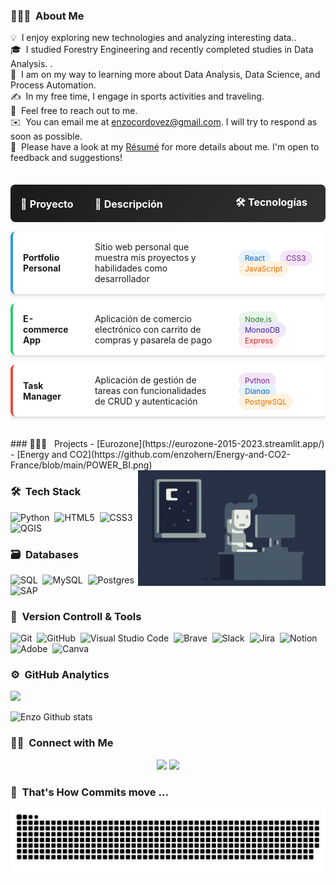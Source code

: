 
<!-- ## 👋 &nbsp;Hey there! I'm Enzo Hernandez -->

### 👨🏻‍💻 &nbsp;About Me


💡 &nbsp;I enjoy exploring new technologies and analyzing interesting data..\
🎓 &nbsp;I studied Forestry Engineering and recently completed studies in Data Analysis. .\
🌱 &nbsp;I am on my way to learning more about Data Analysis, Data Science, and Process Automation.\
✍️ &nbsp;In my free time, I engage in sports activities and traveling.\
💬 &nbsp;Feel free to reach out to me.\
✉️ &nbsp;You can email me at enzocordovez@gmail.com. I will try to respond as soon as possible.\
📄 &nbsp;Please have a look at my [Résumé](https://www.dropbox.com/scl/fi/453gb0c1fz7utt3e576ov/Enzo-Hernandez.pdf?rlkey=0jh35mzkpkhf5u4gsc3edsizw&st=bbvq4pob&dl=0) for more details about me. I'm open to feedback and suggestions!

<div style="font-family: -apple-system, BlinkMacSystemFont, 'Segoe UI', Roboto, Oxygen, Ubuntu, Cantarell, sans-serif;">
  <!-- Contenedor principal -->
  <table style="width: 100%; border-collapse: separate; border-spacing: 0 15px; margin: 20px 0;">
    <!-- Encabezado -->
    <thead>
      <tr style="background: linear-gradient(135deg, #1a1a1a 0%, #323232 100%);">
        <th style="padding: 16px; color: #fff; text-align: left; border-radius: 8px 0 0 8px; font-size: 16px;">
          📂 Proyecto
        </th>
        <th style="padding: 16px; color: #fff; text-align: left; font-size: 16px;">
          📝 Descripción
        </th>
        <th style="padding: 16px; color: #fff; text-align: left; border-radius: 0 8px 8px 0; font-size: 16px;">
          🛠️ Tecnologías
        </th>
      </tr>
    </thead>
    <!-- Cuerpo de la tabla -->
    <tbody>
      <!-- Proyecto 1 -->
      <tr style="background: #ffffff; box-shadow: 0 4px 6px -1px rgba(0, 0, 0, 0.1), 0 2px 4px -1px rgba(0, 0, 0, 0.06); transition: transform 0.2s;">
        <td style="padding: 16px; border-radius: 8px 0 0 8px; border-left: 4px solid #3498db;">
          <strong>Portfolio Personal</strong>
        </td>
        <td style="padding: 16px;">
          Sitio web personal que muestra mis proyectos y habilidades como desarrollador
        </td>
        <td style="padding: 16px; border-radius: 0 8px 8px 0;">
          <span style="background: #e3f2fd; color: #1565c0; padding: 5px 10px; border-radius: 15px; font-size: 12px; margin: 0 5px;">React</span>
          <span style="background: #f3e5f5; color: #7b1fa2; padding: 5px 10px; border-radius: 15px; font-size: 12px; margin: 0 5px;">CSS3</span>
          <span style="background: #fff3e0; color: #ef6c00; padding: 5px 10px; border-radius: 15px; font-size: 12px; margin: 0 5px;">JavaScript</span>
        </td>
      </tr>
      <!-- Proyecto 2 -->
      <tr style="background: #ffffff; box-shadow: 0 4px 6px -1px rgba(0, 0, 0, 0.1), 0 2px 4px -1px rgba(0, 0, 0, 0.06); transition: transform 0.2s;">
        <td style="padding: 16px; border-radius: 8px 0 0 8px; border-left: 4px solid #2ecc71;">
          <strong>E-commerce App</strong>
        </td>
        <td style="padding: 16px;">
          Aplicación de comercio electrónico con carrito de compras y pasarela de pago
        </td>
        <td style="padding: 16px; border-radius: 0 8px 8px 0;">
          <span style="background: #e8f5e9; color: #2e7d32; padding: 5px 10px; border-radius: 15px; font-size: 12px; margin: 0 5px;">Node.js</span>
          <span style="background: #ede7f6; color: #4527a0; padding: 5px 10px; border-radius: 15px; font-size: 12px; margin: 0 5px;">MongoDB</span>
          <span style="background: #ffebee; color: #c62828; padding: 5px 10px; border-radius: 15px; font-size: 12px; margin: 0 5px;">Express</span>
        </td>
      </tr>
      <!-- Proyecto 3 -->
      <tr style="background: #ffffff; box-shadow: 0 4px 6px -1px rgba(0, 0, 0, 0.1), 0 2px 4px -1px rgba(0, 0, 0, 0.06); transition: transform 0.2s;">
        <td style="padding: 16px; border-radius: 8px 0 0 8px; border-left: 4px solid #e74c3c;">
          <strong>Task Manager</strong>
        </td>
        <td style="padding: 16px;">
          Aplicación de gestión de tareas con funcionalidades de CRUD y autenticación
        </td>
        <td style="padding: 16px; border-radius: 0 8px 8px 0;">
          <span style="background: #f3e5f5; color: #7b1fa2; padding: 5px 10px; border-radius: 15px; font-size: 12px; margin: 0 5px;">Python</span>
          <span style="background: #e3f2fd; color: #1565c0; padding: 5px 10px; border-radius: 15px; font-size: 12px; margin: 0 5px;">Django</span>
          <span style="background: #fff3e0; color: #ef6c00; padding: 5px 10px; border-radius: 15px; font-size: 12px; margin: 0 5px;">PostgreSQL</span>
        </td>
      </tr>
    </tbody>
  </table>
</div>
### 👨🏻‍💻 &nbsp; Projects
- [Eurozone](https://eurozone-2015-2023.streamlit.app/)
- [Energy and CO2](https://github.com/enzohern/Energy-and-CO2-France/blob/main/POWER_BI.png)

<img alt="Night Coding" src="https://raw.githubusercontent.com/AVS1508/AVS1508/master/assets/Night-Coding.gif" align="right"/>

### 🛠 &nbsp;Tech Stack

![Python](https://img.shields.io/badge/python-3670A0?style=for-the-badge&logo=python&logoColor=ffdd54)&nbsp;
![HTML5](https://img.shields.io/badge/html5-%23E34F26.svg?style=for-the-badge&logo=html5&logoColor=white)&nbsp;
![CSS3](https://img.shields.io/badge/css3-%231572B6.svg?style=for-the-badge&logo=css3&logoColor=white)&nbsp;
![QGIS](https://img.shields.io/badge/QGIS-22.04-green?style=plastic&logo=qgis)&nbsp;

### 🗃 &nbsp;Databases

![SQL](https://img.shields.io/badge/Microsoft_SQL_Server-CC2927)&nbsp;
![MySQL](https://shields.io/badge/MySQL-lightgrey?logo=mysql&style=plastic&logoColor=white&labelColor=blue)&nbsp;
![Postgres](https://img.shields.io/badge/postgres-%23316192.svg?style=for-the-badge&logo=postgresql&logoColor=white)&nbsp;
![SAP](https://img.shields.io/badge/-SAP-0FAAFF?style=flat&logo=sap&logoColor=white)&nbsp;


### 🧰 &nbsp;Version Controll & Tools 

![Git](https://img.shields.io/badge/git-%23F05033.svg?style=for-the-badge&logo=git&logoColor=white)&nbsp;
![GitHub](https://img.shields.io/badge/github-%23121011.svg?style=for-the-badge&logo=github&logoColor=white)&nbsp;
![Visual Studio Code](https://img.shields.io/badge/Visual%20Studio%20Code-0078d7.svg?style=for-the-badge&logo=visual-studio-code&logoColor=white)&nbsp;
![Brave](https://img.shields.io/badge/Brave-FB542B?style=for-the-badge&logo=Brave&logoColor=white)&nbsp;
![Slack](https://img.shields.io/badge/Slack-4A154B?style=for-the-badge&logo=slack&logoColor=white)&nbsp;
![Jira](https://img.shields.io/badge/jira-%230A0FFF.svg?style=for-the-badge&logo=jira&logoColor=white)&nbsp;
![Notion](https://img.shields.io/badge/Notion-%23000000.svg?style=for-the-badge&logo=notion&logoColor=white)&nbsp;
![Adobe](https://img.shields.io/badge/adobe-%23FF0000.svg?style=for-the-badge&logo=adobe&logoColor=white)&nbsp;
![Canva](https://img.shields.io/badge/Canva-%2300C4CC.svg?style=for-the-badge&logo=Canva&logoColor=white)&nbsp;


### ⚙️ &nbsp;GitHub Analytics

<p align="left">
<a href="https://github.com/enzohern>
  <img height="180em" src="https://github-readme-stats-eight-theta.vercel.app/api?username=enzohern&show_icons=true&theme=algolia&include_all_commits=true&count_private=true"/>
  <img height="180em" src="https://github-readme-stats-eight-theta.vercel.app/api/top-langs/?username=enzohern&layout=compact&langs_count=8&theme=algolia"/>
</a>

![Enzo Github stats](https://github-readme-stats.vercel.app/api?username=enzohern&show_icons=true&title_color=ffc857&icon_color=8ac926&text_color=daf7dc&bg_color=151515&hide=issues&count_private=true&include_all_commits=true)

</p>


### 🤝🏻 &nbsp;Connect with Me

<p align="center">
<a href="https://www.linkedin.com/in/ask2001/"><img src="https://img.shields.io/badge/LinkedIn-0077B5?style=for-the-badge&logo=linkedin&logoColor=white"/></a>
<a href="mailto:enzocordovez@gmail.com"><img src="https://img.shields.io/badge/Gmail-D14836?style=for-the-badge&logo=gmail&logoColor=whitelogoColor=white"/></a>
</p>

### 🐍 &nbsp;That's How Commits move ...

<div align="center">
  <a href="https://github.com/enzohern">
  <img  src="https://github.com/1999AZZAR/1999AZZAR/blob/main/resources/img/grid-snake.svg"
       alt="snake" /></a>
</div>
